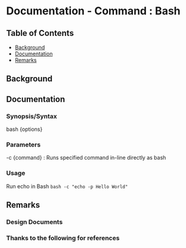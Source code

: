 # Documentation - Command : Bash

## Table of Contents
* [Background](#background)
* [Documentation](#documentation)
* [Remarks](#remarks)

## Background

## Documentation

### Synopsis/Syntax

bash {options} <arguments>

### Parameters

-c {command} <arguments> : Runs specified command in-line directly as bash

### Usage

Run echo in Bash
	```
	bash -c "echo -p Hello World"
	```

## Remarks

### Design Documents



### Thanks to the following for references

